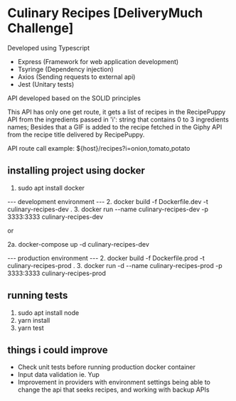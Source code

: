 # Culinary Recipes [DeliveryMuch Challenge]
Developed using Typescript

- Express (Framework for web application development)
- Tsyringe (Dependency injection)
- Axios (Sending requests to external api)
- Jest (Unitary tests)

API developed based on the SOLID principles

This API has only one get route, it gets a list of recipes in the RecipePuppy API from the ingredients passed in 'i': string that contains 0 to 3 ingredients names; Besides that a GIF is added to the recipe fetched in the Giphy API from the recipe title delivered by RecipePuppy.

API route call example:
${host}/recipes?i=onion,tomato,potato


## installing project using docker

1. sudo apt install docker

--- development environment ---
2. docker build -f Dockerfile.dev -t culinary-recipes-dev .
3. docker run --name culinary-recipes-dev -p 3333:3333 culinary-recipes-dev

or

2a. docker-compose up -d culinary-recipes-dev

--- production environment ---
2. docker build -f Dockerfile.prod -t culinary-recipes-prod .
3. docker run -d --name culinary-recipes-prod -p 3333:3333 culinary-recipes-prod

## running tests

1. sudo apt install node
2. yarn install
3. yarn test

## things i could improve

- Check unit tests before running production docker container
- Input data validation ie. Yup
- Improvement in providers with environment settings being able to change the api that seeks recipes, and working with backup APIs
